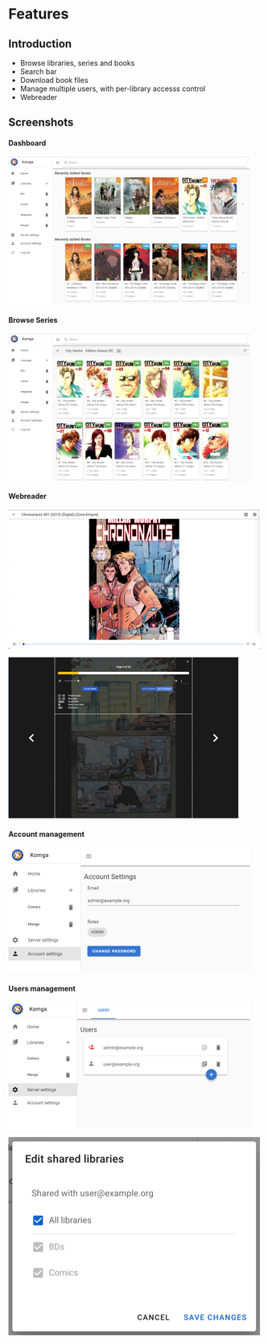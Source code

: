 # Features

## Introduction

- Browse libraries, series and books
- Search bar
- Download book files
- Manage multiple users, with per-library accesss control
- Webreader

## Screenshots

#### Dashboard

![dashboard](/assets/media/webui-dashboard_small.png)

#### Browse Series

![browse-series](/assets/media/webui-browse-series_small.png)

#### Webreader

![webreader](/assets/media/webreader_small.png)

![webreader-menu](/assets/media/webreader-menu_small.png)

#### Account management

![account-management](/assets/media/webui-account-settings_small.png)

#### Users management

![users-management](/assets/media/webui-settings-users_small.png)

![users-management-libraries](/assets/media/webui-settings-users-libraries.png)